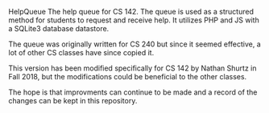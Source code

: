 HelpQueue
The help queue for CS 142.
The queue is used as a structured method for students to request and receive help.
It utilizes PHP and JS with a SQLite3 database datastore.

The queue was originally written for CS 240 but since it seemed effective, a lot of other CS classes have since copied it.

This version has been modified specifically for CS 142 by Nathan Shurtz in  Fall 2018, but the modifications could be beneficial to the other classes.

The hope is that improvments can continue to be made and a record of the changes can be kept in this repository.